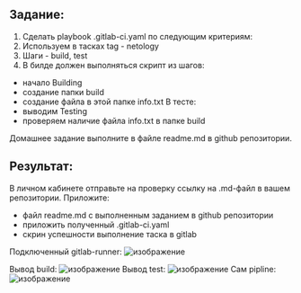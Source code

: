 ## **Задание**:

1. Сделать playbook .gitlab-ci.yaml по следующим критериям:
2. Используем в тасках tag - netology
3. Шаги - build, test
4. В билде должен выполняться скрипт из шагов: 
- начало Building
- создание папки build
- создание файла в этой папке info.txt
В тесте:
- выводим Testing
- проверяем наличие файла info.txt в папке build 

Домашнее задание выполните в файле readme.md в github репозитории.

## **Результат**: 
В личном кабинете отправьте на проверку ссылку на .md-файл в вашем репозитории. Приложите:
- файл readme.md с выполненным заданием в github репозитории 
- приложить полученный .gitlab-ci.yaml 
- скрин успешности выполнение таска в gitlab

Подключенный gitlab-runner:
![изображение](https://user-images.githubusercontent.com/67161186/148269702-bc9d3995-a84a-441b-ace9-dd66fba033fb.png)

Вывод build:
![изображение](https://user-images.githubusercontent.com/67161186/148356756-eb0863a1-b8f1-4776-8074-0310e657649f.png)
Вывод test:
![изображение](https://user-images.githubusercontent.com/67161186/148356863-e9224001-5176-4269-b3eb-0c2a783f9507.png)
Сам pipline:
![изображение](https://user-images.githubusercontent.com/67161186/148356963-38676771-8fa2-4c5e-8693-3fcebef556a3.png)


